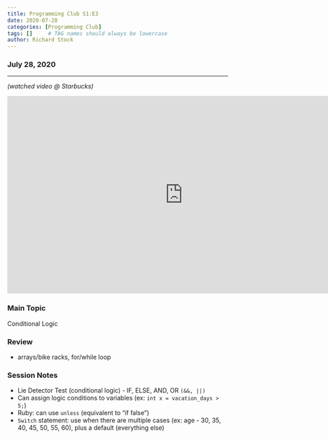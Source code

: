 ```yaml
---
title: Programming Club S1:E3
date: 2020-07-28
categories: [Programming Club]
tags: []     # TAG names should always be lowercase
author: Richard Stock
---
```


### July 28, 2020 
---
*(watched video @ Starbucks)*

<iframe width="800" height="450" src="https://www.youtube.com/embed/T_YL0vk7xac?start=1" frameborder="0" allow="accelerometer; autoplay; encrypted-media; gyroscope; picture-in-picture" allowfullscreen></iframe>

<br/>

### Main Topic  

Conditional Logic

### Review  

- arrays/bike racks, for/while loop

### Session Notes

- Lie Detector Test (conditional logic) - IF, ELSE, AND, OR `(&&, ||)`
- Can assign logic conditions to variables (ex: `int x = vacation_days > 5;`)
- Ruby: can use `unless` (equivalent to “if false”)
- `Switch` statement: use when there are multiple cases (ex: age - 30, 35, 40, 45, 50, 55, 60), plus a default (everything else)